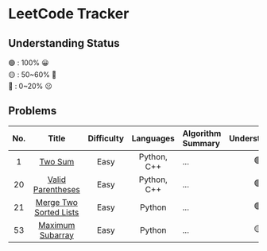 # LeetCode Tracker

## Understanding Status
🟢 : 100% 😀 <br>
🟡 : 50\~60% 🤨 <br>
🔴 : 0\~20% ☹️ <br>

## Problems

| No. | Title | Difficulty | Languages | Algorithm Summary | Understanding |
| :---: | :----------------: | :----------: | :---------: | :------ | :------: |
| 1 | [Two Sum](https://leetcode.com/problems/two-sum/) | Easy | Python, C++  | ... | 🟢 |
| 20 | [Valid Parentheses](https://leetcode.com/problems/valid-parentheses/) | Easy | Python, C++ | ... | 🟢 |
| 21 | [Merge Two Sorted Lists](https://leetcode.com/problems/merge-two-sorted-lists/) | Easy | Python | ... | 🟢 |
|53 | [Maximum Subarray](https://leetcode.com/problems/maximum-subarray/) | Easy | Python | ... |  🟡 |
